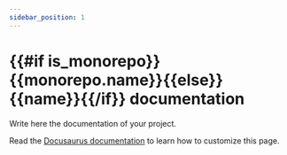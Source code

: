 ```yaml
---
sidebar_position: 1
---
```


# {{#if is_monorepo}}{{monorepo.name}}{{else}}{{name}}{{/if}} documentation

Write here the documentation of your project.

Read the [Docusaurus documentation](https://docusaurus.io/docs/) to learn how to customize this page.